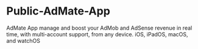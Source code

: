 # Public-AdMate-App
AdMate App manage and boost your AdMob and AdSense revenue in real time, with multi-account support, from any device. iOS, iPadOS, macOS, and watchOS
